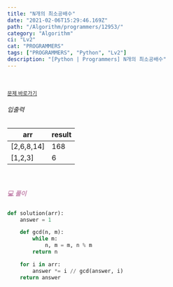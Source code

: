 ```yaml
---
title: "N개의 최소공배수"
date: "2021-02-06T15:29:46.169Z"
path: "/Algorithm/programmers/12953/"
category: "Algorithm"
ci: "Lv2"
cat: "PROGRAMMERS"
tags: ["PROGRAMMERS", "Python", "Lv2"]
description: "[Python | Programmers] N개의 최소공배수"
---
```


<br />

<a href="https://programmers.co.kr/learn/courses/30/lessons/12953"><small>문제 바로가기</small></a>

###### 입출력

| arr        | result |
| ---------- | ------ |
| [2,6,8,14] | 168    |
| [1,2,3]    | 6      |

<br />

##### <h5 style="color:#C587AE;">💻 풀이</h5>

```python
def solution(arr):
    answer = 1

    def gcd(n, m):
        while m:
            n, m = m, n % m
        return n

    for i in arr:
        answer *= i // gcd(answer, i)
    return answer
```

<br />



